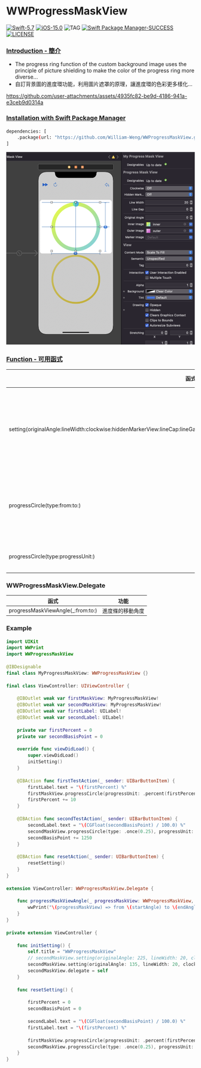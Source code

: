 # WWProgressMaskView

[![Swift-5.7](https://img.shields.io/badge/Swift-5.7-orange.svg?style=flat)](https://developer.apple.com/swift/) [![iOS-15.0](https://img.shields.io/badge/iOS-15.0-pink.svg?style=flat)](https://developer.apple.com/swift/) ![TAG](https://img.shields.io/github/v/tag/William-Weng/WWProgressMaskView) [![Swift Package Manager-SUCCESS](https://img.shields.io/badge/Swift_Package_Manager-SUCCESS-blue.svg?style=flat)](https://developer.apple.com/swift/) [![LICENSE](https://img.shields.io/badge/LICENSE-MIT-yellow.svg?style=flat)](https://developer.apple.com/swift/)

### [Introduction - 簡介](https://swiftpackageindex.com/William-Weng)
- The progress ring function of the custom background image uses the principle of picture shielding to make the color of the progress ring more diverse...
- 自訂背景圖的進度環功能，利用圖片遮罩的原理，讓進度環的色彩更多樣化…

https://github.com/user-attachments/assets/4935fc82-be9d-4186-941a-e3ceb9d0314a

### [Installation with Swift Package Manager](https://medium.com/彼得潘的-swift-ios-app-開發問題解答集/使用-spm-安裝第三方套件-xcode-11-新功能-2c4ffcf85b4b)
```bash
dependencies: [
    .package(url: "https://github.com/William-Weng/WWProgressMaskView.git", .upToNextMajor(from: "1.4.1"))
]
```

![](./IBDesignable.png)

### [Function - 可用函式](https://ezgif.com/video-to-webp)
|函式|功能|
|-|-|
|setting(originalAngle:lineWidth:clockwise:hiddenMarkerView:lineCap:lineGap:innerImage:outerImage:markerImage:innerStartAngle:innerEndAngle:)|設定一些初始值 => 會重畫|
|progressCircle(type:from:to:)|畫進度條 (以角度為準)|
|progressCircle(type:progressUnit:)|畫進度條|

### WWProgressMaskView.Delegate
|函式|功能|
|-|-|
|progressMaskViewAngle(_:from:to:)|進度條的移動角度|

### Example
```swift
import UIKit
import WWPrint
import WWProgressMaskView

@IBDesignable
final class MyProgressMaskView: WWProgressMaskView {}

final class ViewController: UIViewController {

    @IBOutlet weak var firstMaskView: MyProgressMaskView!
    @IBOutlet weak var secondMaskView: MyProgressMaskView!
    @IBOutlet weak var firstLabel: UILabel!
    @IBOutlet weak var secondLabel: UILabel!
    
    private var firstPercent = 0
    private var secondBasisPoint = 0
    
    override func viewDidLoad() {
        super.viewDidLoad()
        initSetting()
    }
    
    @IBAction func firstTestAction(_ sender: UIBarButtonItem) {
        firstLabel.text = "\(firstPercent) %"
        firstMaskView.progressCircle(progressUnit: .percent(firstPercent))
        firstPercent += 10
    }
    
    @IBAction func secondTestAction(_ sender: UIBarButtonItem) {
        secondLabel.text = "\(CGFloat(secondBasisPoint) / 100.0) %"
        secondMaskView.progressCircle(type: .once(0.25), progressUnit: .basisPoint(secondBasisPoint))
        secondBasisPoint += 1250
    }
    
    @IBAction func resetAction(_ sender: UIBarButtonItem) {
        resetSetting()
    }
}

extension ViewController: WWProgressMaskView.Delegate {
    
    func progressMaskViewAngle(_ progressMaskView: WWProgressMaskView, from startAngle: CGFloat, to endAngle: CGFloat) {
        wwPrint("\(progressMaskView) => from \(startAngle) to \(endAngle)")
    }
}

private extension ViewController {
    
    func initSetting() {
        self.title = "WWProgressMaskView"
        // secondMaskView.setting(originalAngle: 225, lineWidth: 20, clockwise: false, lineCap: .round, lineGap: -18, innerStartAngle: 225, innerEndAngle: 495)
        secondMaskView.setting(originalAngle: 135, lineWidth: 20, clockwise: true, hiddenMarkerView: false, lineCap: .round, lineGap: -18, markerImage: UIImage(named: "dollar"), innerStartAngle: 135, innerEndAngle: -135)
        secondMaskView.delegate = self
    }
        
    func resetSetting() {
        
        firstPercent = 0
        secondBasisPoint = 0
        
        secondLabel.text = "\(CGFloat(secondBasisPoint) / 100.0) %"
        firstLabel.text = "\(firstPercent) %"

        firstMaskView.progressCircle(progressUnit: .percent(firstPercent))
        secondMaskView.progressCircle(type: .once(0.25), progressUnit: .basisPoint(secondBasisPoint))
    }
}
```
